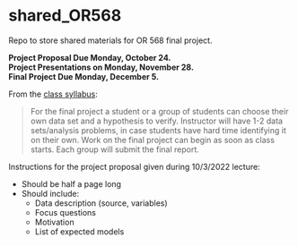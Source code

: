 # shared_OR568
Repo to store shared materials for OR 568 final project. 

**Project Proposal Due Monday, October 24.**    
**Project Presentations on Monday, November 28.**    
**Final Project Due Monday, December 5.**    

From the [class syllabus](https://vsokolov.org/courses/568/index.html):

> For the final project a student or a group of students can choose their own data set and a hypothesis to verify. Instructor will have 1-2 data sets/analysis problems, in case students have hard time identifying it on their own. Work on the final project can begin as soon as class starts. Each group will submit the final report.

Instructions for the project proposal given during 10/3/2022 lecture:

- Should be half a page long
- Should include:
    - Data description (source, variables)
    - Focus questions
    - Motivation
    - List of expected models

